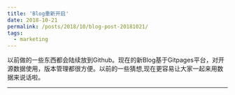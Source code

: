 ```yaml
---
title: 'Blog重新开启'
date: 2018-10-21
permalink: /posts/2018/10/blog-post-20181021/
tags:
  - marketing
--- 
```

以前做的一些东西都会陆续放到Github。现在的新Blog基于Gitpages平台，对开源数据使用，版本管理都很方便。以前的一些猜想,现在更容易让大家一起来用数据来说话啦。

---